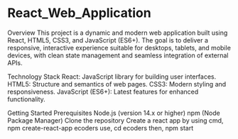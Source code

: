 # React_Web_Application
Overview
This project is a dynamic and modern web application built using React, HTML5, CSS3, and JavaScript (ES6+). The goal is to deliver a responsive, interactive experience suitable for desktops, tablets, and mobile devices, with clean state management and seamless integration of external APIs.

Technology Stack
React: JavaScript library for building user interfaces.
HTML5: Structure and semantics of web pages.
CSS3: Modern styling and responsiveness.
JavaScript (ES6+): Latest features for enhanced functionality.

Getting Started
Prerequisites
Node.js (version 14.x or higher)
npm (Node Package Manager)
Clone the repository 
Create a react app by using cmd,
npm create-react-app ecoders
use, cd ecoders
then, npm start 
